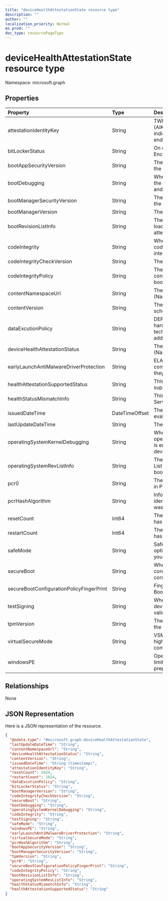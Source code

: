 ```yaml
---
title: "deviceHealthAttestationState resource type"
description: ""
author: ""
localization_priority: Normal
ms.prod: ""
doc_type: resourcePageType
---
```


# deviceHealthAttestationState resource type


Namespace: microsoft.graph



## Properties
|Property|Type|Description|
|:---|:---|:---|
|attestationIdentityKey|String|TWhen an Attestation Identity Key (AIK) is present on a device, it indicates that the device has an endorsement key (EK) certificate.|
|bitLockerStatus|String|On or Off of BitLocker Drive Encryption|
|bootAppSecurityVersion|String|The security version number of the Boot Application|
|bootDebugging|String|When bootDebugging is enabled, the device is used in development and testing|
|bootManagerSecurityVersion|String|The security version number of the Boot Application|
|bootManagerVersion|String|The version of the Boot Manager|
|bootRevisionListInfo|String|The Boot Revision List that was loaded during initial boot on the attested device|
|codeIntegrity|String| When code integrity is enabled, code execution is restricted to integrity verified code|
|codeIntegrityCheckVersion|String|The version of the Boot Manager|
|codeIntegrityPolicy|String|The Code Integrity policy that is controlling the security of the boot environment|
|contentNamespaceUrl|String|The DHA report version. (Namespace version)|
|contentVersion|String|The HealthAttestation state schema version|
|dataExcutionPolicy|String|DEP Policy defines a set of hardware and software technologies that perform additional checks on memory |
|deviceHealthAttestationStatus|String|The DHA report version. (Namespace version)|
|earlyLaunchAntiMalwareDriverProtection|String|ELAM provides protection for the computers in your network when they start up|
|healthAttestationSupportedStatus|String|This attribute indicates if DHA is supported for the device|
|healthStatusMismatchInfo|String|This attribute appears if DHA-Service detects an integrity issue|
|issuedDateTime|DateTimeOffset|The DateTime when device was evaluated or issued to MDM|
|lastUpdateDateTime|String|The Timestamp of the last update.|
|operatingSystemKernelDebugging|String|When operatingSystemKernelDebugging is enabled, the device is used in development and testing|
|operatingSystemRevListInfo|String|The Operating System Revision List that was loaded during initial boot on the attested device|
|pcr0|String|The measurement that is captured in PCR\[0\]|
|pcrHashAlgorithm|String|Informational attribute that identifies the HASH algorithm that was used by TPM|
|resetCount|Int64|The number of times a PC device has hibernated or resumed|
|restartCount|Int64|The number of times a PC device has rebooted|
|safeMode|String|Safe mode is a troubleshooting option for Windows that starts your computer in a limited state|
|secureBoot|String|When Secure Boot is enabled, the core components must have the correct cryptographic signatures|
|secureBootConfigurationPolicyFingerPrint|String|Fingerprint of the Custom Secure Boot Configuration Policy|
|testSigning|String|When test signing is allowed, the device does not enforce signature validation during boot|
|tpmVersion|String|The security version number of the Boot Application|
|virtualSecureMode|String|VSM is a container that protects high value assets from a compromised kernel|
|windowsPE|String|Operating system running with limited services that is used to prepare a computer for Windows|

## Relationships
None

## JSON Representation
Here is a JSON representation of the resource.
<!-- {
  "blockType": "resource",
  "@odata.type": "microsoft.graph.deviceHealthAttestationState"
}
-->
``` json
{
  "@odata.type": "#microsoft.graph.deviceHealthAttestationState",
  "lastUpdateDateTime": "String",
  "contentNamespaceUrl": "String",
  "deviceHealthAttestationStatus": "String",
  "contentVersion": "String",
  "issuedDateTime": "String (timestamp)",
  "attestationIdentityKey": "String",
  "resetCount": 1024,
  "restartCount": 1024,
  "dataExcutionPolicy": "String",
  "bitLockerStatus": "String",
  "bootManagerVersion": "String",
  "codeIntegrityCheckVersion": "String",
  "secureBoot": "String",
  "bootDebugging": "String",
  "operatingSystemKernelDebugging": "String",
  "codeIntegrity": "String",
  "testSigning": "String",
  "safeMode": "String",
  "windowsPE": "String",
  "earlyLaunchAntiMalwareDriverProtection": "String",
  "virtualSecureMode": "String",
  "pcrHashAlgorithm": "String",
  "bootAppSecurityVersion": "String",
  "bootManagerSecurityVersion": "String",
  "tpmVersion": "String",
  "pcr0": "String",
  "secureBootConfigurationPolicyFingerPrint": "String",
  "codeIntegrityPolicy": "String",
  "bootRevisionListInfo": "String",
  "operatingSystemRevListInfo": "String",
  "healthStatusMismatchInfo": "String",
  "healthAttestationSupportedStatus": "String"
}
```

